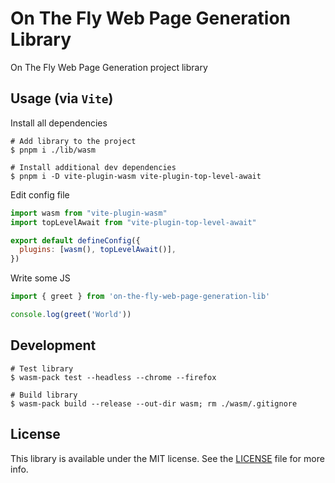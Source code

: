 # On The Fly Web Page Generation Library

On The Fly Web Page Generation project library

## Usage (via `Vite`)

Install all dependencies

```shell
# Add library to the project
$ pnpm i ./lib/wasm

# Install additional dev dependencies
$ pnpm i -D vite-plugin-wasm vite-plugin-top-level-await
```

Edit config file

```js
import wasm from "vite-plugin-wasm"
import topLevelAwait from "vite-plugin-top-level-await"

export default defineConfig({
  plugins: [wasm(), topLevelAwait()],
})
```

Write some JS

```js
import { greet } from 'on-the-fly-web-page-generation-lib'

console.log(greet('World'))
```

## Development

```shell
# Test library
$ wasm-pack test --headless --chrome --firefox

# Build library
$ wasm-pack build --release --out-dir wasm; rm ./wasm/.gitignore
```

## License

This library is available under the MIT license.
See the [LICENSE](LICENSE) file for more info.
